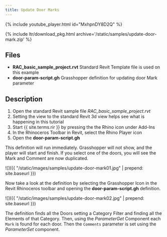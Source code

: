 ```yaml
---
title: Update Door Marks
---
```


<!-- intro video -->
{% include youtube_player.html id="MxhpnDY8D2Q" %}

{% include ltr/download_pkg.html archive='/static/samples/update-door-mark.zip' %}


## Files

- **RAC_basic_sample_project.rvt** Standard Revit Template file is used on this example
- **door-param-script.gh** Grasshopper definition for updating door Mark parameter

## Description

1. Open the standard Revit sample file *RAC_basic_sample_project.rvt*
2. Setting the view to the standard Revit 3d view helps see what is happening in this tutorial 
3. Start {{ site.terms.rir }} by pressing the the Rhino icon under Add-Ins
4. In the Rhinoceros Toolbar in Revit, select the Rhino Player icon
5. Open the **door-param-script.gh**

This definition will run immediately. Grasshopper will not show, and the player will start and finish. If you select one of the doors, you will see the Mark and Comment are now duplicated.

![]({{ "/static/images/samples/update-door-mark01.jpg" | prepend: site.baseurl }})

Now take a look at the definition by selecting the Grasshopper Icon in the Revit Rhinoceros toolbar and opening the **door-param-script.gh** definition.

![]({{ "/static/images/samples/update-door-mark02.jpg" | prepend: site.baseurl }})

The definition finds all the Doors setting a Category Filter and finding all the Elements of that Category. Then, using the *ParameterGet* Component each `Mark` is found for each door. Then the `Comments` parameter is set using the *ParameterSet* component.

